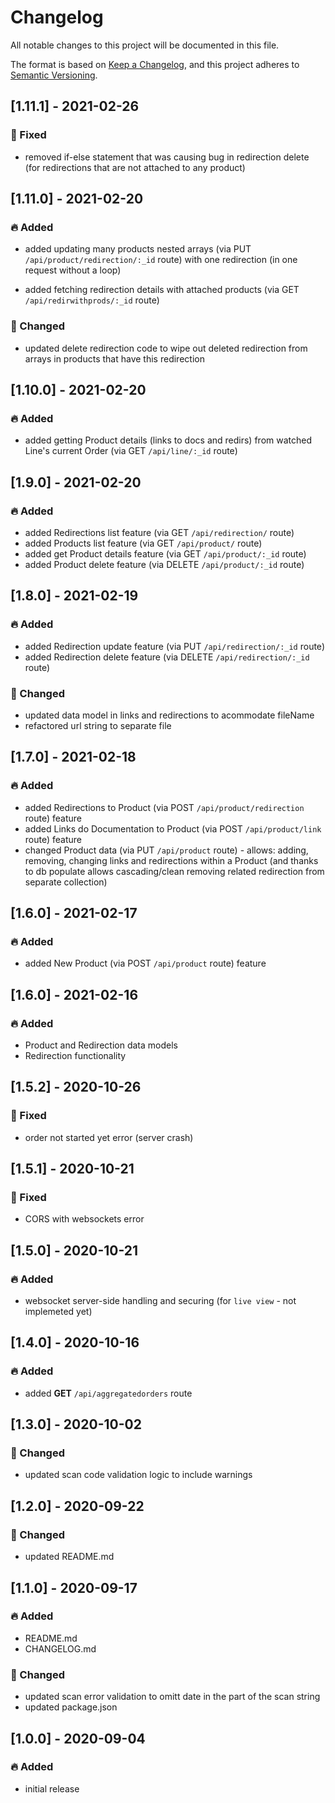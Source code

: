 # Changelog

All notable changes to this project will be documented in this file.

The format is based on [Keep a Changelog](https://keepachangelog.com/en/1.0.0/),
and this project adheres to [Semantic Versioning](https://semver.org/spec/v2.0.0.html).

## [1.11.1] - 2021-02-26

### 👾 Fixed

- removed if-else statement that was causing bug in redirection delete (for redirections that are not attached to any product)

## [1.11.0] - 2021-02-20

### 🔥 Added

- added updating many products nested arrays (via PUT `/api/product/redirection/:_id` route) with one redirection (in one request without a loop)

- added fetching redirection details with attached products (via GET `/api/redirwithprods/:_id` route)

### 💪 Changed

- updated delete redirection code to wipe out deleted redirection from arrays in products that have this redirection

## [1.10.0] - 2021-02-20

### 🔥 Added

- added getting Product details (links to docs and redirs) from watched Line's current Order (via GET `/api/line/:_id` route)

## [1.9.0] - 2021-02-20

### 🔥 Added

- added Redirections list feature (via GET `/api/redirection/` route)
- added Products list feature (via GET `/api/product/` route)
- added get Product details feature (via GET `/api/product/:_id` route)
- added Product delete feature (via DELETE `/api/product/:_id` route)

## [1.8.0] - 2021-02-19

### 🔥 Added

- added Redirection update feature (via PUT `/api/redirection/:_id` route)
- added Redirection delete feature (via DELETE `/api/redirection/:_id` route)

### 💪 Changed

- updated data model in links and redirections to acommodate fileName
- refactored url string to separate file

## [1.7.0] - 2021-02-18

### 🔥 Added

- added Redirections to Product (via POST `/api/product/redirection` route) feature
- added Links do Documentation to Product (via POST `/api/product/link` route) feature
- changed Product data (via PUT `/api/product` route) - allows: adding, removing, changing links and redirections within a Product (and thanks to db populate allows cascading/clean removing related redirection from separate collection)

## [1.6.0] - 2021-02-17

### 🔥 Added

- added New Product (via POST `/api/product` route) feature

## [1.6.0] - 2021-02-16

### 🔥 Added

- Product and Redirection data models
- Redirection functionality

## [1.5.2] - 2020-10-26

### 👾 Fixed

- order not started yet error (server crash)

## [1.5.1] - 2020-10-21

### 👾 Fixed

- CORS with websockets error

## [1.5.0] - 2020-10-21

### 🔥 Added

- websocket server-side handling and securing (for `live view` - not implemeted yet)

## [1.4.0] - 2020-10-16

### 🔥 Added

- added **GET** `/api/aggregatedorders` route

## [1.3.0] - 2020-10-02

### 💪 Changed

- updated scan code validation logic to include warnings

## [1.2.0] - 2020-09-22

### 💪 Changed

- updated README.md

## [1.1.0] - 2020-09-17

### 🔥 Added

- README.md
- CHANGELOG.md

### 💪 Changed

- updated scan error validation to omitt date in the part of the scan string
- updated package.json

## [1.0.0] - 2020-09-04

### 🔥 Added

- initial release
